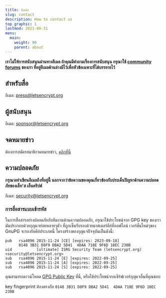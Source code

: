 ```yaml
---
title: ติดต่อ
slug: contact
description: How to contact us
top_graphic: 1
lastmod: 2021-08-31
menu:
  main:
    weight: 90
    parent: about
---
```


**เราไม่ให้การสนับสนุนผ่านทางอีเมล ถ้าคุณมีคำถามเรื่องการสนับสนุน กรุณาใช้ [community forums](https://community.letsencrypt.org) ของเรา ที่อยู่อีเมลด้านล่างมีไว้เพื่อหัวข้อเฉพาะที่ได้บรรยายไว้**

## สำหรับสื่อ

อีเมล: [press@letsencrypt.org](mailto:press@letsencrypt.org)

## ผู้สนับสนุน

อีเมล: [sponsor@letsencrypt.org](mailto:sponsor@letsencrypt.org)

## จดหมายข่าว

ต้องการสมัครสมาชิกจดหมายข่าว, [คลิกที่นี่](https://mailchi.mp/letsencrypt.org/fjp6ha1gad)

## ความปลอดภัย

**กรุณาอย่าเขียนอีเมลถึงที่อยู่นี้ นอกจากว่าข้อความของคุณเกี่ยวข้องกับประเด็นปัญหาด้านความปลอดภัยของเล็ท'ส เอ็นคริปต์**

อีเมล: [security@letsencrypt.org](mailto:security@letsencrypt.org)

### การสื่อสารแบบเข้ารหัส

ในการสื่อสารอย่างปลอดภัยกับทีมงานด้านความปลอดภัย, กรุณาใช้ประโยชน์จาก GPG key ของเรา มันประกอบด้วยกุญแจย่อยหลายๆตัว ที่ถูกเซ็นรับรองด้วยมาสเตอร์คีย์ที่ออฟไลน์ เวอร์ชั่นใหม่ๆของ GnuPG จะรองรับคีย์ประเภทนี้ โครงสร้างของกุญแจปัจจุบันเป็นดังนี้:

```
pub   rsa4096 2015-11-24 [CE] [expires: 2023-09-18]
      0148 3B31 D8F9 DBA2 5D41  4DAA 718E 9F6D 10EC 230B
uid           [ultimate] ISRG Security Team (letsencrypt.org) <security@letsencrypt.org>
sub   rsa4096 2015-11-24 [E] [expires: 2022-09-25]
sub   rsa4096 2015-11-24 [A] [expires: 2022-09-25]
sub   rsa4096 2015-11-24 [S] [expires: 2022-09-25]
```

คุณสามารถดาวน์โหลด [GPG Public Key](/security_letsencrypt.org-publickey.asc) ที่นี่, หรือใช้ประโยชน์จากเซิร์ฟเวอร์กุญแจอื่นที่คุณชอบ

key fingerprint ต้องตรงกับ `0148 3B31 D8F9 DBA2 5D41  4DAA 718E 9F6D 10EC 230B`
